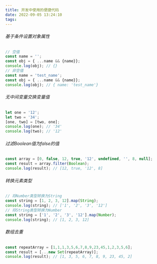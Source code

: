 ```yaml
---
title: 开发中使用的便捷代码
date: 2022-09-05 13:24:10
tags:
---
```


###### 基于条件设置对象属性
```javascript
// 空值
const name = '';
const obj = { ...name && {name}};
console.log(obj); // {}
// 非空值
const name = 'test_name';
const obj = { ...name && {name}};
console.log(obj); // { name: 'test_name'}
```

###### 无中间变量交换变量值
```javascript
let one = '12';
let two = '34';
[one, two] = [two, one];
console.log(one); // '34'
console.log(two); // '12'
```

###### 过滤Boolean值为false的值
```javascript
const array = [0, false, 12, true, '12', undefined, '', 8, null];
const result = array.filter(Boolean);
console.log(result); // [12, true, '12', 8]
```

###### 转换元素类型
```javascript
// 将Number类型转换为String
const string = [1, 2, 3, 12].map(String);
console.log(string); // ['1', '2', '3', '12']
// 将String类型转换为Number
const string = ['1', '2', '3', '12'].map(Number);
console.log(string); // [1, 2, 3, 12]
```

###### 数组去重
```javascript
const repeatArray = [1,1,1,3,5,6,7,8,9,23,45,1,2,3,5,6];
const result = [...new Set(repeatArray)];
console.log(result); // [1, 3, 5, 6, 7, 8, 9, 23, 45, 2]
```